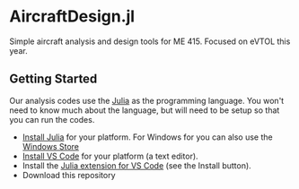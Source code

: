 # AircraftDesign.jl
Simple aircraft analysis and design tools for ME 415. Focused on eVTOL this year.

## Getting Started
Our analysis codes use the [Julia](https://julialang.org) as the programming language.  You won't need to know much about the language, but will need to be setup so that you can run the codes.  
- [Install Julia](https://julialang.org/downloads/) for your platform.  For Windows for you can also use the [Windows Store](https://www.microsoft.com/en-us/p/julia/9njnww8pvkmn#activetab=pivot:overviewtab)
- [Install VS Code](https://code.visualstudio.com/download) for your platform (a text editor). 
- Install the [Julia extension for VS Code](https://marketplace.visualstudio.com/items?itemName=julialang.language-julia) (see the Install button).
- Download this repository
